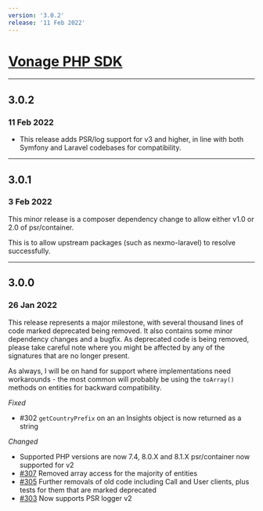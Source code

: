 ```yaml
---
version: '3.0.2'
release: '11 Feb 2022'
---
```

# [Vonage PHP SDK](https://github.com/Vonage/vonage-php-sdk-core)

---

## 3.0.2
### 11 Feb 2022

- This release adds PSR/log support for v3 and higher, in line with both Symfony and Laravel codebases for compatibility.

---

## 3.0.1
### 3 Feb 2022

This minor release is a composer dependency change to allow either v1.0 or 2.0 of psr/container.

This is to allow upstream packages (such as nexmo-laravel) to resolve successfully.

---

## 3.0.0
### 26 Jan 2022

This release represents a major milestone, with several thousand lines of code marked deprecated being removed. It also contains some minor dependency changes and a bugfix. As deprecated code is being removed, please take careful note where you might be affected by any of the signatures that are no longer present.

As always, I will be on hand for support where implementations need workarounds - the most common will probably be using the `toArray()` methods on entities for backward compatibility.

*Fixed*

- #302 `getCountryPrefix` on an an Insights object is now returned as a string

*Changed*

- Supported PHP versions are now 7.4, 8.0.X and 8.1.X
psr/container now supported for v2
- [#307](https://github.com/Vonage/vonage-php-sdk-core/pull/307) Removed array access for the majority of entities
- [#305](https://github.com/Vonage/vonage-php-sdk-core/pull/305) Further removals of old code including Call and User clients, plus tests for them that are marked deprecated
- [#303](https://github.com/Vonage/vonage-php-sdk-core/pull/303) Now supports PSR logger v2